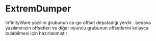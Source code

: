 # ExtremDumper
İnfinityWare yazılım grubunun cs-go offset depoladığı yerdir . bedava yazılımınızın offsetleri ve diğer oyuncu grubunun offsetlerini kolayca bulabilmesi için hazırlanmıştır   
